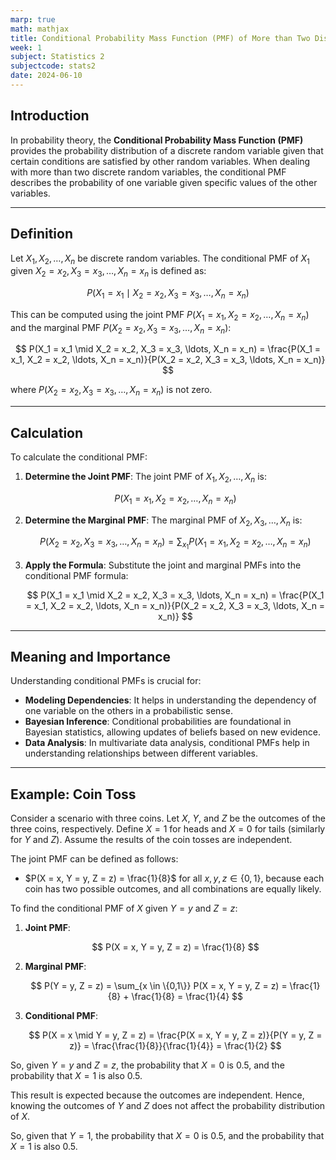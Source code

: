 ```yaml
---
marp: true
math: mathjax
title: Conditional Probability Mass Function (PMF) of More than Two Discrete Random Variables
week: 1
subject: Statistics 2
subjectcode: stats2
date: 2024-06-10
---
```

## Introduction

In probability theory, the **Conditional Probability Mass Function (PMF)** provides the probability distribution of a discrete random variable given that certain conditions are satisfied by other random variables. When dealing with more than two discrete random variables, the conditional PMF describes the probability of one variable given specific values of the other variables.

---
## Definition

Let $X_1, X_2, \ldots, X_n$ be discrete random variables. The conditional PMF of $X_1$ given $X_2 = x_2, X_3 = x_3, \ldots, X_n = x_n$ is defined as:

$$
P(X_1 = x_1 \mid X_2 = x_2, X_3 = x_3, \ldots, X_n = x_n)
$$

This can be computed using the joint PMF $P(X_1 = x_1, X_2 = x_2, \ldots, X_n = x_n)$ and the marginal PMF $P(X_2 = x_2, X_3 = x_3, \ldots, X_n = x_n)$:

$$
P(X_1 = x_1 \mid X_2 = x_2, X_3 = x_3, \ldots, X_n = x_n) = \frac{P(X_1 = x_1, X_2 = x_2, \ldots, X_n = x_n)}{P(X_2 = x_2, X_3 = x_3, \ldots, X_n = x_n)}
$$

where $P(X_2 = x_2, X_3 = x_3, \ldots, X_n = x_n)$ is not zero.

---
## Calculation

To calculate the conditional PMF:

1. **Determine the Joint PMF**:
   The joint PMF of $X_1, X_2, \ldots, X_n$ is:

   $$
   P(X_1 = x_1, X_2 = x_2, \ldots, X_n = x_n)
   $$

2. **Determine the Marginal PMF**:
   The marginal PMF of $X_2, X_3, \ldots, X_n$ is:

   $$
   P(X_2 = x_2, X_3 = x_3, \ldots, X_n = x_n) = \sum_{x_1} P(X_1 = x_1, X_2 = x_2, \ldots, X_n = x_n)
   $$

3. **Apply the Formula**:
   Substitute the joint and marginal PMFs into the conditional PMF formula:

   $$
   P(X_1 = x_1 \mid X_2 = x_2, X_3 = x_3, \ldots, X_n = x_n) = \frac{P(X_1 = x_1, X_2 = x_2, \ldots, X_n = x_n)}{P(X_2 = x_2, X_3 = x_3, \ldots, X_n = x_n)}
   $$

---
## Meaning and Importance

Understanding conditional PMFs is crucial for:

- **Modeling Dependencies**: It helps in understanding the dependency of one variable on the others in a probabilistic sense.
- **Bayesian Inference**: Conditional probabilities are foundational in Bayesian statistics, allowing updates of beliefs based on new evidence.
- **Data Analysis**: In multivariate data analysis, conditional PMFs help in understanding relationships between different variables.

---
## Example: Coin Toss

Consider a scenario with three coins. Let $X$, $Y$, and $Z$ be the outcomes of the three coins, respectively. Define $X = 1$ for heads and $X = 0$ for tails (similarly for $Y$ and $Z$). Assume the results of the coin tosses are independent.

The joint PMF can be defined as follows:

- $P(X = x, Y = y, Z = z) = \frac{1}{8}$ for all $x, y, z \in \{0, 1\}$, because each coin has two possible outcomes, and all combinations are equally likely.


To find the conditional PMF of $X$ given $Y = y$ and $Z = z$:

1. **Joint PMF**:
   
   $$
   P(X = x, Y = y, Z = z) = \frac{1}{8}
   $$

2. **Marginal PMF**:
   
   $$
   P(Y = y, Z = z) = \sum_{x \in \{0,1\}} P(X = x, Y = y, Z = z) = \frac{1}{8} + \frac{1}{8} = \frac{1}{4}
   $$

3. **Conditional PMF**:
   
   $$
   P(X = x \mid Y = y, Z = z) = \frac{P(X = x, Y = y, Z = z)}{P(Y = y, Z = z)} = \frac{\frac{1}{8}}{\frac{1}{4}} = \frac{1}{2}
   $$


So, given $Y = y$ and $Z = z$, the probability that $X = 0$ is 0.5, and the probability that $X = 1$ is also 0.5. 

This result is expected because the outcomes are independent. Hence, knowing the outcomes of $Y$ and $Z$ does not affect the probability distribution of $X$.

So, given that $Y = 1$, the probability that $X = 0$ is 0.5, and the probability that $X = 1$ is also 0.5.


